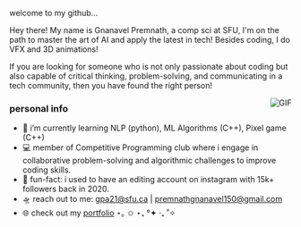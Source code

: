 </a> welcome to my github...
<br />

Hey there! My name is Gnanavel Premnath, a comp sci at SFU, I'm on the path to master the art of AI and apply the latest in tech! Besides coding, I do VFX and 3D animations!

If you are looking for someone who is not only passionate about coding but also capable of critical thinking, problem-solving, and communicating in a tech community, then you have found the right person!

 <img align="right" alt="GIF" src="https://media.giphy.com/media/v1.Y2lkPTc5MGI3NjExbDE1aDJod3U1eWJyaG54OXFsZXNlcXd0b3hzbTZvOW9vamZ5cjd3OSZlcD12MV9pbnRlcm5hbF9naWZfYnlfaWQmY3Q9Zw/lkceXNDw4Agryfrwz8/giphy.gif" />

<h3>personal info</h3>

- 👾 i’m currently learning NLP (python), ML Algorithms (C++), Pixel game (C++)
- 💻 member of Competitive Programming club where i engage in collaborative problem-solving and algorithmic challenges to improve coding skills.
- 💫 fun-fact: i used to have an editing account on instagram with 15k+ followers back in 2020. 
- 🛸 reach out to me: gpa21@sfu.ca | premnathgnanavel150@gmail.com
- 🌐 check out my <a href="https://gnanavelpremnath.com/">portfolio</a>  ⋆｡ ✩ ⋆₊ °✦ ‧₊ ˚✧

<br />
